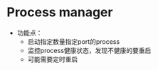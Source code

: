 Process manager
=============================
* 功能点：
	* 启动指定数量指定port的process
	* 监控process健康状态，发现不健康的要重启
	* 可能需要定时重启

